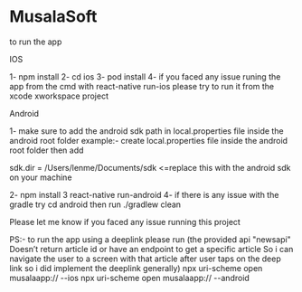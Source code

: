 # MusalaSoft

to run the app

IOS

1- npm install 2- cd ios 3- pod install 4- if you faced any issue runing the app from the cmd with react-native run-ios please try to run it from the xcode xworkspace project

Android

1- make sure to add the android sdk path in local.properties file inside the android root folder example:- create local.properties file inside the android root folder then add

sdk.dir = /Users/lenme/Documents/sdk <=replace this with the android sdk on your machine

2- npm install 3 react-native run-android 4- if there is any issue with the gradle try cd android then run ./gradlew clean

Please let me know if you faced any issue running this project

PS:- to run the app using a deeplink please run (the provided api "newsapi" Doesn’t return article id or have an endpoint to get a specific article So i can navigate the user to a screen with that article after user taps on the deep link so i did implement the deeplink generally)
npx uri-scheme open musalaapp:// --ios
npx uri-scheme open musalaapp:// --android
